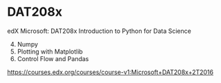 # DAT208x

edX
Microsoft: DAT208x Introduction to Python for Data Science

4. Numpy
5. Plotting with Matplotlib
6. Control Flow and Pandas

https://courses.edx.org/courses/course-v1:Microsoft+DAT208x+2T2016
